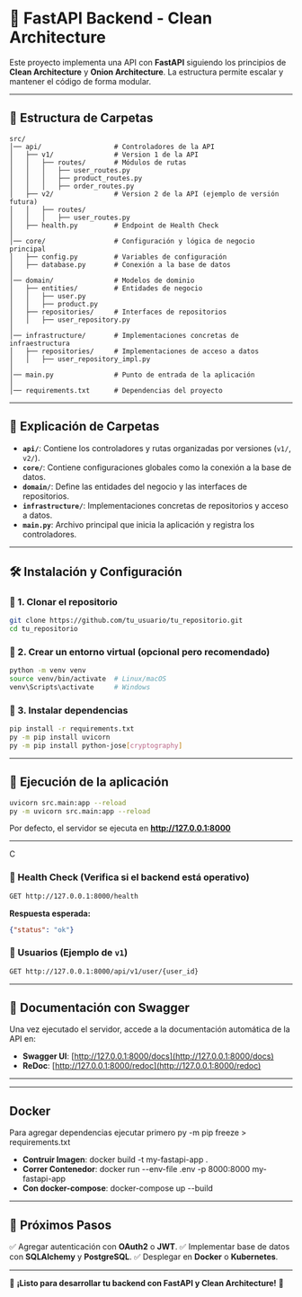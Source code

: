 # 🚀 FastAPI Backend - Clean Architecture

Este proyecto implementa una API con **FastAPI** siguiendo los principios de **Clean Architecture** y **Onion Architecture**. La estructura permite escalar y mantener el código de forma modular.

---

## 📂 Estructura de Carpetas

```
src/
│── api/                  # Controladores de la API
│   ├── v1/               # Version 1 de la API
│   │   ├── routes/       # Módulos de rutas
│   │   │   ├── user_routes.py
│   │   │   ├── product_routes.py
│   │   │   ├── order_routes.py
│   ├── v2/               # Version 2 de la API (ejemplo de versión futura)
│   │   ├── routes/
│   │   │   ├── user_routes.py
│   ├── health.py         # Endpoint de Health Check
│
│── core/                 # Configuración y lógica de negocio principal
│   ├── config.py         # Variables de configuración
│   ├── database.py       # Conexión a la base de datos
│
│── domain/               # Modelos de dominio
│   ├── entities/         # Entidades de negocio
│   │   ├── user.py
│   │   ├── product.py
│   ├── repositories/     # Interfaces de repositorios
│   │   ├── user_repository.py
│
│── infrastructure/       # Implementaciones concretas de infraestructura
│   ├── repositories/     # Implementaciones de acceso a datos
│   │   ├── user_repository_impl.py
│
│── main.py               # Punto de entrada de la aplicación
│
│── requirements.txt      # Dependencias del proyecto
```

---

## 📜 Explicación de Carpetas

- **`api/`**: Contiene los controladores y rutas organizadas por versiones (`v1/`, `v2/`).
- **`core/`**: Contiene configuraciones globales como la conexión a la base de datos.
- **`domain/`**: Define las entidades del negocio y las interfaces de repositorios.
- **`infrastructure/`**: Implementaciones concretas de repositorios y acceso a datos.
- **`main.py`**: Archivo principal que inicia la aplicación y registra los controladores.

---

## 🛠 Instalación y Configuración

### 🔹 1. Clonar el repositorio
```bash
git clone https://github.com/tu_usuario/tu_repositorio.git
cd tu_repositorio
```

### 🔹 2. Crear un entorno virtual (opcional pero recomendado)
```bash
python -m venv venv
source venv/bin/activate  # Linux/macOS
venv\Scripts\activate     # Windows
```

### 🔹 3. Instalar dependencias
```bash
pip install -r requirements.txt
py -m pip install uvicorn
py -m pip install python-jose[cryptography]
```

---

## 🚀 Ejecución de la aplicación

```bash
uvicorn src.main:app --reload
py -m uvicorn src.main:app --reload

```

Por defecto, el servidor se ejecuta en **http://127.0.0.1:8000**

---

C

### 🔹 Health Check (Verifica si el backend está operativo)
```bash
GET http://127.0.0.1:8000/health
```
**Respuesta esperada:**
```json
{"status": "ok"}
```

### 🔹 Usuarios (Ejemplo de `v1`)
```bash
GET http://127.0.0.1:8000/api/v1/user/{user_id}
```

---

## 📖 Documentación con Swagger

Una vez ejecutado el servidor, accede a la documentación automática de la API en:
- **Swagger UI**: [http://127.0.0.1:8000/docs](http://127.0.0.1:8000/docs)
- **ReDoc**: [http://127.0.0.1:8000/redoc](http://127.0.0.1:8000/redoc)

---

---

## Docker

Para agregar dependencias ejecutar primero py -m pip freeze > requirements.txt 

- **Contruir Imagen**: docker build -t my-fastapi-app .
- **Correr Contenedor**: docker run --env-file .env -p 8000:8000 my-fastapi-app
- **Con docker-compose**: docker-compose up --build

---

## 📌 Próximos Pasos

✅ Agregar autenticación con **OAuth2** o **JWT**.
✅ Implementar base de datos con **SQLAlchemy** y **PostgreSQL**.
✅ Desplegar en **Docker** o **Kubernetes**.

---

🚀 **¡Listo para desarrollar tu backend con FastAPI y Clean Architecture!** 🎯


